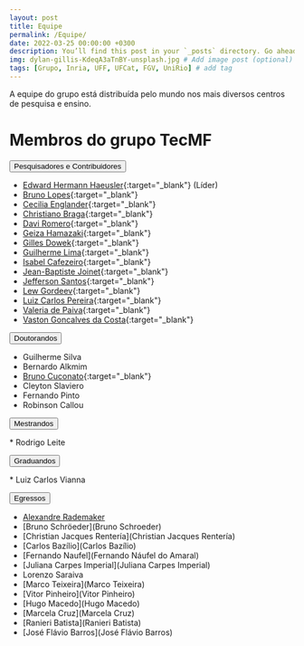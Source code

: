 ```yaml
---
layout: post
title: Equipe
permalink: /Equipe/
date: 2022-03-25 00:00:00 +0300
description: You’ll find this post in your `_posts` directory. Go ahead and edit it and re-build the site to see your changes. # Add post description (optional)
img: dylan-gillis-KdeqA3aTnBY-unsplash.jpg # Add image post (optional)
tags: [Grupo, Inria, UFF, UFCat, FGV, UniRio] # add tag
---
```


A equipe do grupo está distribuída pelo mundo nos mais diversos centros de pesquisa e ensino.

# Membros do grupo TecMF

<button type="button" class="collapsible" id="pesq">Pesquisadores e Contribuidores</button>

<div class="content" id="pesqdata" markdown="1">

 * [Edward Hermann Haeusler](http://www.inf.puc-rio.br/blog/professor/@edward-hermann-haeusler/){:target="\_blank"} (Líder)
 * [Bruno Lopes](http://www.ic.uff.br/~bruno){:target="\_blank"}
 * [Cecilia Englander](http://www.inf.puc-rio.br/blog/professor/cecilia-reis-englander-lustosa/){:target="\_blank"}
 * [Christiano Braga](http://www.ic.uff.br/~cbraga){:target="\_blank"}
 * [Davi Romero](https://www.quixada.ufc.br/docente/davi-romero-de-vasconcelos/){:target="\_blank"}
 * [Geiza Hamazaki](http://buscatextual.cnpq.br/buscatextual/visualizacv.do){:target="\_blank"}
 * [Gilles Dowek](https://who.rocq.inria.fr/Gilles.Dowek/){:target="\_blank"}
 * [Guilherme Lima](http://www.telemidia.puc-rio.br/~gflima){:target="\_blank"}
 * [Isabel Cafezeiro](http://www.ic.uff.br/index.php/pt/pessoas/168-docente?docente=29){:target="\_blank"}
 * [Jean-Baptiste Joinet](https://www.univ-lyon3.fr/joinet-jean-baptiste){:target="\_blank"}
 * [Jefferson Santos](https://ebape.fgv.br/en/faculty/jefferson-santos){:target="\_blank"}
 * [Lew Gordeev](https://uni-tuebingen.de/fakultaeten/mathematisch-naturwissenschaftliche-fakultaet/fachbereiche/informatik/lehrstuehle/logik-und-sprachtheorie/personen/ehemalige-und-sonstige-mitarbeiter/pd-dr-lev-gordeev/){:target="\_blank"}
 * [Luiz Carlos Pereira](https://www.filosofia.uerj.br/docentes){:target="\_blank"}
 * [Valeria de Paiva](https://vcvpaiva.github.io/){:target="\_blank"}
 * [Vaston Goncalves da Costa](https://sigaa.sistemas.ufcat.edu.br/sigaa/public/docente/portal.jsf?siape=1315553){:target="\_blank"}
</div>

<button type="button" class="collapsible" id="douto">Doutorandos</button>

<div class="content" id="doutodata" markdown="1">

 * Guilherme Silva
 * Bernardo Alkmim
 * [Bruno Cuconato](https://www.inf.puc-rio.br/~bclaro/){:target="\_blank"}
 * Cleyton Slaviero
 * Fernando Pinto
 * Robinson Callou
 </div>

<button type="button" class="collapsible" id="mestr">Mestrandos</button>

<div class="content" id="mestrdata" markdown="1">
* Rodrigo Leite 
</div>

<button type="button" class="collapsible" id="grad">Graduandos</button>

<div class="content" id="graddata" markdown="1">
 * Luiz Carlos Vianna
</div>

<button type="button" class="collapsible" id="ex">Egressos</button>

<div class="content" id="exdata" markdown="1">

 * [Alexandre Rademaker]([http://arademaker.github.io/)
 * [Bruno Schröeder](Bruno Schroeder)
 * [Christian Jacques Rentería](Christian Jacques Rentería)
 * [Carlos Bazílio](Carlos Bazílio)
 * [Fernando Naufel](Fernando Náufel do Amaral)
 * [Juliana Carpes Imperial](Juliana Carpes Imperial)
 * Lorenzo Saraiva
 * [Marco Teixeira](Marco Teixeira)
 * [Vitor Pinheiro](Vitor Pinheiro)
 * [Hugo Macedo](Hugo Macedo)
 * [Marcela Cruz](Marcela Cruz)
 * [Ranieri Batista](Ranieri Batista)
 * [José Flávio Barros](José Flávio Barros)

</div>

<!-- Start Collapse.html -->
<script>
var coll = document.getElementsByClassName("collapsible");
var i;
for (i = 0; i < coll.length; i++) {
  coll[i].addEventListener("click", function() {
    this.classList.toggle("active");
    var content = document.getElementById(this.id+"data");
    if (content.style.display === "block") {
      content.style.display = "none";
    } else {
      content.style.display = "block";
    }
  });
}
</script>
<!-- End Collapse.html -->
